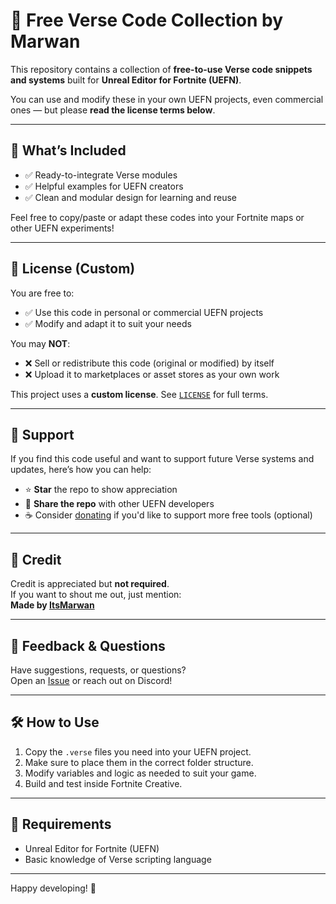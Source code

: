 # 🧠 Free Verse Code Collection by Marwan

This repository contains a collection of **free-to-use Verse code snippets and systems** built for **Unreal Editor for Fortnite (UEFN)**.

You can use and modify these in your own UEFN projects, even commercial ones — but please **read the license terms below**.

---

## 📁 What’s Included

- ✅ Ready-to-integrate Verse modules
- ✅ Helpful examples for UEFN creators
- ✅ Clean and modular design for learning and reuse

Feel free to copy/paste or adapt these codes into your Fortnite maps or other UEFN experiments!

---

## 📜 License (Custom)

You are free to:

- ✅ Use this code in personal or commercial UEFN projects
- ✅ Modify and adapt it to suit your needs

You may **NOT**:

- ❌ Sell or redistribute this code (original or modified) by itself
- ❌ Upload it to marketplaces or asset stores as your own work

This project uses a **custom license**. See [`LICENSE`](./LICENSE) for full terms.

---

## 💸 Support

If you find this code useful and want to support future Verse systems and updates, here’s how you can help:

- ⭐ **Star** the repo to show appreciation
- 🙌 **Share the repo** with other UEFN developers
- ☕ Consider [donating](https://coff.ee/itsmarwan) if you'd like to support more free tools (optional)

---

## 🙏 Credit

Credit is appreciated but **not required**.  
If you want to shout me out, just mention:  
**Made by [ItsMarwan](https://youtube.com/@itsmarwan.)**

---

## 💬 Feedback & Questions

Have suggestions, requests, or questions?  
Open an [Issue](https://github.com/ItsMarwan/VERSE/issues) or reach out on Discord!

---

## 🛠️ How to Use

1. Copy the `.verse` files you need into your UEFN project.
2. Make sure to place them in the correct folder structure.
3. Modify variables and logic as needed to suit your game.
4. Build and test inside Fortnite Creative.

---

## 🔧 Requirements

- Unreal Editor for Fortnite (UEFN)
- Basic knowledge of Verse scripting language

---

Happy developing! 🚀
